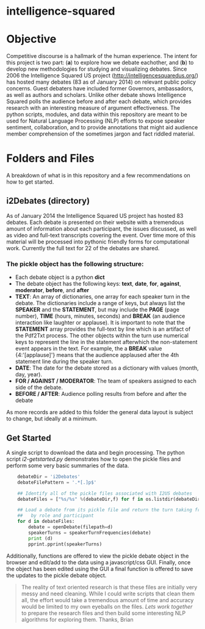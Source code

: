 intelligence-squared
====================

# Objective
Competitive discourse is a hallmark of the human experience.  The intent for this project is two part: (**a**) to explore how we debate eachother, and (**b**) to develop new methodologies for studying and visualizing debates.  Since 2006 the Intelligence Squared US project (http://intelligencesquaredus.org/) has hosted many debates (83 as of January 2014) on relevant public policy concerns.  Guest debaters have included former Governors, ambassadors, as well as authors and scholars.  Unlike other debate shows Intelligence Squared polls the audience before and after each debate, which provides research with an interesting measure of argument effectiveness.  The python scripts, modules, and data within this repository are meant to be used for Natural Language Processing (NLP) efforts to expose speaker sentiment, collaboration, and to provide annotations that might aid audience member comprehension of the sometimes jargon and fact riddled material.

# Folders and Files
A breakdown of what is in this repository and a few recommendations on how to get started.

## i2Debates (directory)
As of January 2014 the Intelligence Squared US project has hosted 83 debates.  Each debate is presented on their website with a tremendous amount of information about each participant, the issues discussed, as well as video and full-text transcripts covering the event.  Over time more of this material will be processed into pythonic friendly forms for computational work.  Currently the full text for 22 of the debates are shared.

### The pickle object has the following structure:
* Each debate object is a python **dict**
* The debate object has the following keys: **text**, **date**, **for**, **against**, **moderator**, **before**, and **after**
* **TEXT**:  An array of dictionaries, one array for each speaker turn in the debate.  The dictionaries include a range of keys, but always list the **SPEAKER** and the **STATEMENT**, but may include the **PAGE** (page number), **TIME** (hours, minutes, seconds) and **BREAK** (an audience interaction like laughter or applause).  It is important to note that the **STATEMENT** array provides the full-text by line which is an artifact of the Pdf2Txt process.  The other objects within the turn use numerical keys to represent the line in the statement afterwhich the non-statement event appears in the text.  For example, the a **BREAK** value {4:'[applause]'} means that the audience applaused after the 4th statement line during the speaker turn.
* **DATE**:  The date for the debate stored as a dictionary with values (month, day, year).
* **FOR / AGAINST / MODERATOR**:  The team of speakers assigned to each side of the debate.
* **BEFORE / AFTER**:  Audience polling results from before and after the debate

As more records are added to this folder the general data layout is subject to change, but ideally at a minimum.

## Get Started
A single script to download the data and begin processing.  The python script *i2-getstarted.py* demonstrates how to open the pickle files and perform some very basic summaries of the data.

```python
    debateDir = 'i2Debates'
    debateFilePattern = '.*[.]p$'

    ## Identify all of the pickle files associated with I2US debates
    debateFiles = ["%s/%s" %(debateDir,f) for f in os.listdir(debateDir+"/") if re.match(debateFilePattern,f)]

    ## Load a debate from its pickle file and return the turn taking frequency
    ##   by role and participant
    for d in debateFiles:
        debate = openDebate(filepath=d)
        speakerTurns = speakerTurnFrequencies(debate)
        print (d)
        pprint.pprint(speakerTurns)
```

Additionally, functions are offered to view the pickle debate object in the browser and edit/add to the data using a javascript/css GUI.  Finally, once the object has been edited using the GUI a final function is offered to save the updates to the pickle debate object.

> The reality of text oriented research is that these files are initially very messy and need cleaning.  While I could write scripts that clean them all, the effort would take a tremendous amount of time and accuracy would be limited to my own eyeballs on the files.  *Lets work together* to prepare the research files and then build some interesting NLP algorithms for exploring them.
> Thanks, Brian
